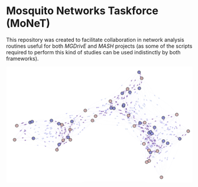 # **Mo**squito **Ne**tworks **T**askforce (MoNeT)

This repository was created to facilitate collaboration in network analysis routines useful for both *MGDrivE* and *MASH* projects (as some of the scripts required to perform this kind of studies can be used indistinctly by both frameworks).

<img src="./Media/bipartite.png" align="middle">


